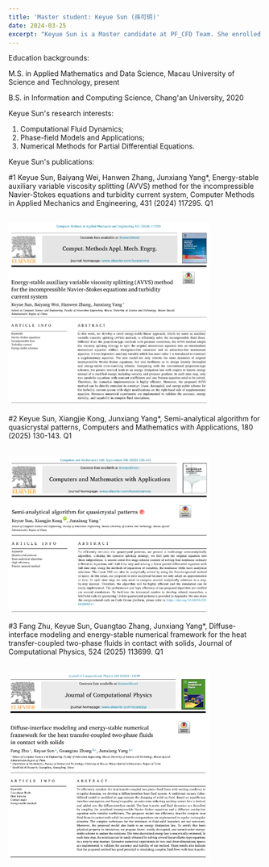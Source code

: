 ```yaml
---
title: 'Master student: Keyue Sun (孫可玥)'
date: 2024-03-25
excerpt: "Keyue Sun is a Master candidate at PF_CFD Team. She enrolled in 2024 spring semester. Her research interests are: CFD and Numerical PDEs.<br/><img src='/images/student1.png' width='200px'>"
---
```


Education backgrounds:

M.S. in Applied Mathematics and Data Science, Macau University of Science and Technology, present

B.S. in Information and Computing Science, Chang'an University, 2020

Keyue Sun's research interests:

1. Computational Fluid Dynamics;
2. Phase-field Models and Applications;
3. Numerical Methods for Partial Differential Equations.

Keyue Sun's publications:

#1 Keyue Sun, Baiyang Wei, Hanwen Zhang, Junxiang Yang*, Energy-stable auxiliary variable viscosity splitting (AVVS) method for the incompressible Navier-Stokes equations and turbidity current system, Computer Methods in Applied Mechanics and Engineering, 431 (2024) 117295. Q1

<br/><img src='/images/sunpaper1.png' width='400px'>

#2 Keyue Sun, Xiangjie Kong, Junxiang Yang*, Semi-analytical algorithm for quasicrystal patterns, Computers and Mathematics with Applications, 180 (2025) 130-143. Q1

<br/><img src='/images/kongpaper2.png' width='400px'>

#3 Fang Zhu, Keyue Sun, Guangtao Zhang, Junxiang Yang*, Diffuse-interface modeling and energy-stable numerical framework for the heat transfer-coupled two-phase fluids in contact with solids, Journal of Computational Physics, 524 (2025) 113699. Q1

<br/><img src='/images/sunpaper3.png' width='400px'>
